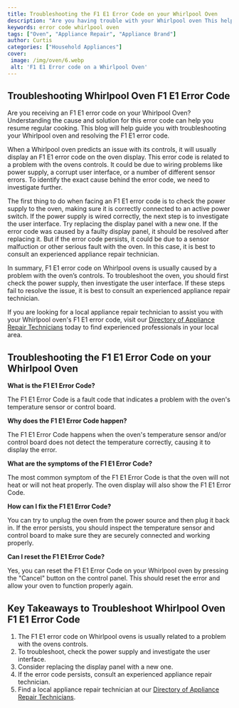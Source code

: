 ```yaml
---
title: Troubleshooting the F1 E1 Error Code on your Whirlpool Oven
description: "Are you having trouble with your Whirlpool oven This helpful blog post covers a common issue - the F1 E1 error code - and provides tips and advice on how to troubleshoot the problem"
keywords: error code whirlpool oven
tags: ["Oven", "Appliance Repair", "Appliance Brand"]
author: Curtis
categories: ["Household Appliances"]
cover: 
 image: /img/oven/6.webp
 alt: 'F1 E1 Error code on a Whirlpool Oven'
---
```

## Troubleshooting Whirlpool Oven F1 E1 Error Code
Are you receiving an F1 E1 error code on your Whirlpool Oven? Understanding the cause and solution for this error code can help you resume regular cooking. This blog will help guide you with troubleshooting your Whirlpool oven and resolving the F1 E1
error code. 

When a Whirlpool oven predicts an issue with its controls, it will usually display an F1 E1 error code on the oven display. This error code is related to a problem with the ovens controls. It could be due to wiring problems like power supply, a corrupt user interface, or a number of different sensor errors. To identify the exact cause behind the error code, we need to investigate further.

The first thing to do when facing an F1 E1 error code is to check the power supply to the oven, making sure it is correctly connected to an active power switch. If the power supply is wired correctly, the next step is to investigate the user interface. Try replacing the display panel with a new one. If the error code was caused by a faulty display panel, it should be resolved after replacing it. But if the error code persists, it could be due to a sensor malfuction or other serious fault with the oven. In this case, it is best to consult an experienced appliance repair technician.

In summary, F1 E1 error code on Whirlpool ovens is usually caused by a problem with the oven’s controls. To troubleshoot the oven, you should first check the power supply, then investigate the user interface. If these steps fail to resolve the issue, it is best to consult an experienced appliance repair technician. 

If you are looking for a local appliance repair technician to assist you with your Whirlpool oven's F1 E1 error code, visit our [Directory of Appliance Repair Technicians](./pages/appliance-repair-technicians) today to find experienced professionals in your local area.

## Troubleshooting the F1 E1 Error Code on your Whirlpool Oven 

**What is the F1 E1 Error Code?**

The F1 E1 Error Code is a fault code that indicates a problem with the oven's temperature sensor or control board. 

**Why does the F1 E1 Error Code happen?**

The F1 E1 Error Code happens when the oven's temperature sensor and/or control board does not detect the temperature correctly, causing it to display the error.

**What are the symptoms of the F1 E1 Error Code?**

The most common symptom of the F1 E1 Error Code is that the oven will not heat or will not heat properly. The oven display will also show the F1 E1 Error Code.

**How can I fix the F1 E1 Error Code?**

You can try to unplug the oven from the power source and then plug it back in. If the error persists, you should inspect the temperature sensor and control board to make sure they are securely connected and working properly.

**Can I reset the F1 E1 Error Code?**

Yes, you can reset the F1 E1 Error Code on your Whirlpool oven by pressing the "Cancel" button on the control panel. This should reset the error and allow your oven to function properly again.

## Key Takeaways to Troubleshoot Whirlpool Oven F1 E1 Error Code
1. The F1 E1 error code on Whirlpool ovens is usually related to a problem with the ovens controls. 
2. To troubleshoot, check the power supply and investigate the user interface. 
3. Consider replacing the display panel with a new one. 
4. If the error code persists, consult an experienced appliance repair technician. 
5. Find a local appliance repair technician at our [Directory of Appliance Repair Technicians](./pages/appliance-repair-technicians).
